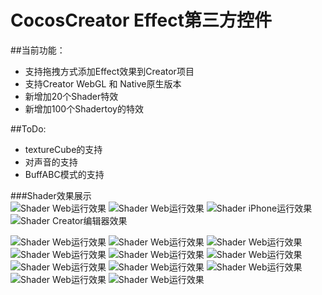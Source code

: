 # CocosCreator Effect第三方控件
##当前功能：
* 支持拖拽方式添加Effect效果到Creator项目  
* 支持Creator WebGL 和 Native原生版本
* 新增加20个Shader特效
* 新增加100个Shadertoy的特效

##ToDo:
* textureCube的支持
* 对声音的支持
* BuffABC模式的支持

###Shader效果展示  
![Shader Web运行效果](screen_imgs/EffectWebAnim.gif)
![Shader Web运行效果](screen_imgs/CreatorEffect1.0.2.gif)
![Shader iPhone运行效果](screen_imgs/iPhoneScreen.png)
![Shader Creator编辑器效果](screen_imgs/editor.png)

![Shader Web运行效果](screen_imgs/Effect02.png)
![Shader Web运行效果](screen_imgs/Effect06.png)
![Shader Web运行效果](screen_imgs/Effect07.png)
![Shader Web运行效果](screen_imgs/Effect09.png)
![Shader Web运行效果](screen_imgs/Effect11.png)
![Shader Web运行效果](screen_imgs/Effect12.png)
![Shader Web运行效果](screen_imgs/Effect13.png)
![Shader Web运行效果](screen_imgs/Effect15.png)
![Shader Web运行效果](screen_imgs/Effect16.png)
![Shader Web运行效果](screen_imgs/Effect18.png)
![Shader Web运行效果](screen_imgs/Effect20.png)

